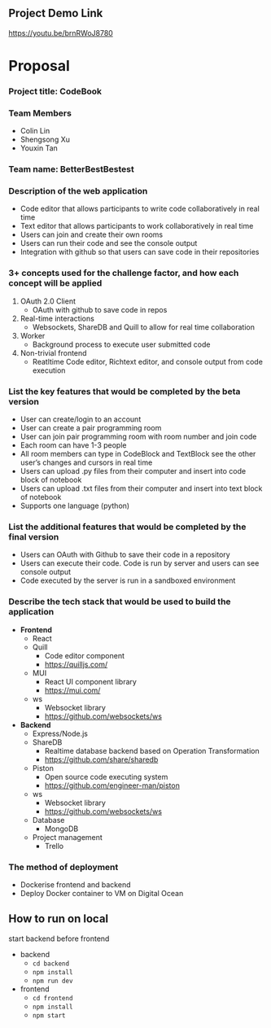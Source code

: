 ## Project Demo Link
https://youtu.be/brnRWoJ8780

# Proposal

### Project title: CodeBook

### Team Members

- Colin Lin
- Shengsong Xu
- Youxin Tan

### Team name: BetterBestBestest

### Description of the web application

- Code editor that allows participants to write code collaboratively in real time
- Text editor that allows participants to work collaboratively in real time 
- Users can join and create their own rooms
- Users can run their code and see the console output
- Integration with github so that users can save code in their repositories

### 3+ concepts used for the challenge factor, and how each concept will be applied

1.  OAuth 2.0 Client
    - OAuth with github to save code in repos
2.  Real-time interactions
    - Websockets, ShareDB and Quill to allow for real time collaboration
3.  Worker
    - Background process to execute user submitted code
4.  Non-trivial frontend
    - Reatltime Code editor, Richtext editor, and console output from code execution

### List the key features that would be completed by the beta version

- User can create/login to an account
- User can create a pair programming room
- User can join pair programming room with room number and join code
- Each room can have 1-3 people
- All room members can type in CodeBlock and TextBlock see the other user’s changes and cursors in real time
- Users can upload .py files from their computer and insert into code block of notebook
- Users can upload .txt files from their computer and insert into text block of notebook
- Supports one language (python)

### List the additional features that would be completed by the final version

- Users can OAuth with Github to save their code in a repository
- Users can execute their code. Code is run by server and users can see console output
- Code executed by the server is run in a sandboxed environment

### Describe the tech stack that would be used to build the application

- **Frontend**
  - React
  - Quill
    - Code editor component
    - https://quilljs.com/
  - MUI
    - React UI component library
    - https://mui.com/
  - ws
    - Websocket library
    - https://github.com/websockets/ws
- **Backend**
  - Express/Node.js
  - ShareDB
    - Realtime database backend based on Operation Transformation
    - https://github.com/share/sharedb
  - Piston
    - Open source code executing system
    - https://github.com/engineer-man/piston
  - ws
    - Websocket library
    - https://github.com/websockets/ws
  - Database
    - MongoDB
  - Project management
    - Trello

### The method of deployment

- Dockerise frontend and backend
- Deploy Docker container to VM on Digital Ocean

## How to run on local

start backend before frontend

- backend
  - `cd backend`
  - `npm install`
  - `npm run dev`
- frontend
  - `cd frontend`
  - `npm install`
  - `npm start`

